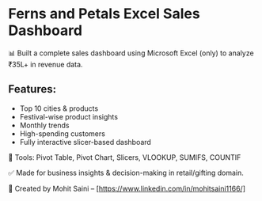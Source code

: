 # Ferns and Petals Excel Sales Dashboard

📊 Built a complete sales dashboard using Microsoft Excel (only) to analyze ₹35L+ in revenue data.

## Features:
- Top 10 cities & products
- Festival-wise product insights
- Monthly trends
- High-spending customers
- Fully interactive slicer-based dashboard

🔧 Tools: Pivot Table, Pivot Chart, Slicers, VLOOKUP, SUMIFS, COUNTIF

✅ Made for business insights & decision-making in retail/gifting domain.

📌 Created by Mohit Saini – [https://www.linkedin.com/in/mohitsaini1166/]
